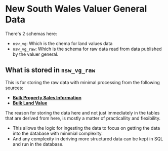 # New South Wales Valuer General Data

There's 2 schemas here:

- `nsw_vg`: Which is the chema for land values data
- `nsw_vg_raw`: Which is the schema for raw data read
  from data published by the valuer general.

## What is stored in `nsw_vg_raw`

This is for storing the raw data with minimal processing
from the following sources:

- [**Bulk Property Sales Information**][bulk-psi]
- [**Bulk Land Value**][bulk-lv]

[bulk-psi]: https://valuation.property.nsw.gov.au/embed/propertySalesInformation
[bulk-lv]: https://www.valuergeneral.nsw.gov.au/land_value_summaries/lv.php

The reason for storing the data here and not just immediately
in the tables that are derived from here, is mostly a matter
of practicallity and flexibility.

- This allows the logic for ingesting the data to focus on getting
  the data into the database with minimial complexity.
- And any complexity in deriving more structured data can be kept
  in SQL and run in the database.

